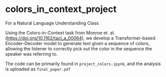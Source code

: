# colors_in_context_project
For a Natural Language Understanding Class

Using the Colors-in-Context task from Monroe et. al. (https://doi.org/10.1162/tacl_a_00064), we develop a Transformer-based Encoder-Decoder model to generate text given a sequence of colors, allowing the listener to correctly pick out the color in the sequence the speaker was referring to.

The code can be primarily found in `project_colors.ipynb`, and the analysis is uploaded as `final_paper.pdf`
